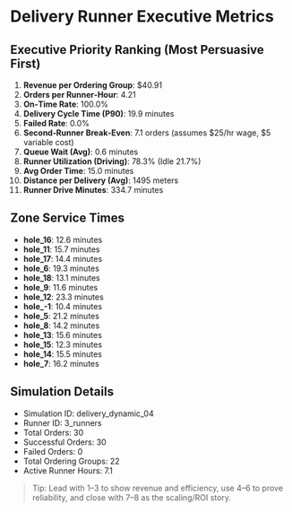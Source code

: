 # Delivery Runner Executive Metrics

## Executive Priority Ranking (Most Persuasive First)
1. **Revenue per Ordering Group**: $40.91
2. **Orders per Runner‑Hour**: 4.21
3. **On‑Time Rate**: 100.0%
4. **Delivery Cycle Time (P90)**: 19.9 minutes
5. **Failed Rate**: 0.0%
6. **Second‑Runner Break‑Even**: 7.1 orders (assumes $25/hr wage, $5 variable cost)
7. **Queue Wait (Avg)**: 0.6 minutes
8. **Runner Utilization (Driving)**: 78.3% (Idle 21.7%)
9. **Avg Order Time**: 15.0 minutes
10. **Distance per Delivery (Avg)**: 1495 meters
11. **Runner Drive Minutes**: 334.7 minutes

## Zone Service Times
- **hole_16**: 12.6 minutes
- **hole_11**: 15.7 minutes
- **hole_17**: 14.4 minutes
- **hole_6**: 19.3 minutes
- **hole_18**: 13.1 minutes
- **hole_9**: 11.6 minutes
- **hole_12**: 23.3 minutes
- **hole_-1**: 10.4 minutes
- **hole_5**: 21.2 minutes
- **hole_8**: 14.2 minutes
- **hole_13**: 15.6 minutes
- **hole_15**: 12.3 minutes
- **hole_14**: 15.5 minutes
- **hole_7**: 16.2 minutes


## Simulation Details
- Simulation ID: delivery_dynamic_04
- Runner ID: 3_runners
- Total Orders: 30
- Successful Orders: 30
- Failed Orders: 0
- Total Ordering Groups: 22
- Active Runner Hours: 7.1

> Tip: Lead with 1–3 to show revenue and efficiency, use 4–6 to prove reliability, and close with 7–8 as the scaling/ROI story.

